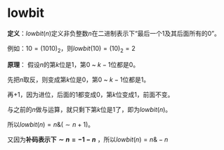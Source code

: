 # lowbit

**定义**：$lowbit(n)$定义非负整数$n$在二进制表示下“最后一个$1$及其后面所有的$0$”。

例如：$10=(1010)_2$，则$lowbit(10)=(10)_2=2$

**原理**：
假设$n$的第$k$位是$1$，第$0$ \~ $k-1$位都是$0$。

先把$n$取反，则变成第$k$位是$0$，第$0$ \~ $k-1$位都是$1$。

再$+1$，因为进位，后面的$1$都变成$0$，第$k$位变成$1$，前面不变。

与之前的$n$做与运算，就只剩下第$k$位是$1$了，即为$lowbit(n)$。

所以$lowbit(n)=n\&(\sim n+1)$。

又因为**补码表示下$\sim n = -1-n$** ，所以$lowbit(n)=n\&-n$